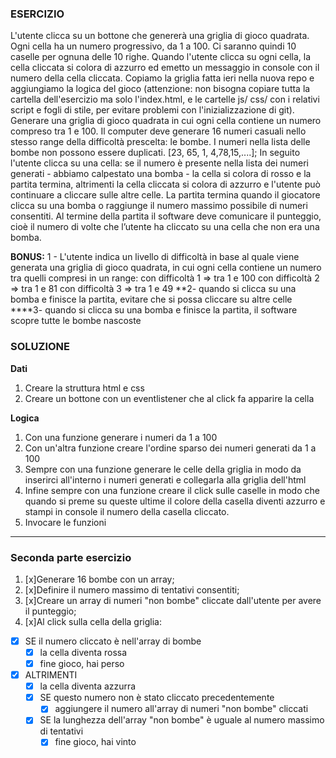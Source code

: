 ### ESERCIZIO
L'utente clicca su un bottone che genererà una griglia di gioco quadrata.
Ogni cella ha un numero progressivo, da 1 a 100.
Ci saranno quindi 10 caselle per ognuna delle 10 righe.
Quando l'utente clicca su ogni cella, la cella cliccata si colora di azzurro ed emetto un messaggio in console con il numero della cella cliccata.
Copiamo la griglia fatta ieri nella nuova repo e aggiungiamo la logica del gioco (attenzione: non bisogna copiare tutta la cartella dell'esercizio ma solo l'index.html, e le cartelle js/ css/ con i relativi script e fogli di stile, per evitare problemi con l'inizializzazione di git).
Generare una griglia di gioco quadrata in cui ogni cella contiene un numero compreso tra 1 e 100.
Il computer deve generare 16 numeri casuali nello stesso range della difficoltà prescelta: le bombe.
I numeri nella lista delle bombe non possono essere duplicati.
[23, 65, 1, 4,78,15,....];
In seguito l'utente clicca su una cella: se il numero è presente nella lista dei numeri generati - abbiamo calpestato una bomba - la cella si colora di rosso e la partita termina, altrimenti la cella cliccata si colora di azzurro e l'utente può continuare a cliccare sulle altre celle.
La partita termina quando il giocatore clicca su una bomba o raggiunge il numero massimo possibile di numeri consentiti.
Al termine della partita il software deve comunicare il punteggio, cioè il numero di volte che l’utente ha cliccato su una cella che non era una bomba.

**BONUS:**
1 - L'utente indica un livello di difficoltà in base al quale viene generata una griglia di gioco quadrata, in cui ogni cella contiene un numero tra quelli compresi in un range:
con difficoltà 1 => tra 1 e 100
con difficoltà 2 => tra 1 e 81
con difficoltà 3 => tra 1 e 49
**2- quando si clicca su una bomba e finisce la partita, evitare che si possa cliccare su altre celle
****3- quando si clicca su una bomba e finisce la partita, il software scopre tutte le bombe nascoste

### SOLUZIONE 

**Dati**
1. Creare la struttura html e css
2. Creare un bottone con un eventlistener che al click fa apparire la cella

**Logica**
1. Con una funzione generare i numeri da 1 a 100
2. Con un'altra funzione creare l'ordine sparso dei numeri generati da 1 a 100
3. Sempre con una funzione generare le celle della griglia in modo da inserirci all'interno i numeri generati e collegarla alla griglia dell'html
4. Infine sempre con una funzione creare il click sulle caselle in modo che quando si preme su queste ultime il colore della casella diventi azzurro e stampi in console il numero della casella cliccato.
5. Invocare le funzioni


*********
### Seconda parte esercizio

1. [x]Generare 16 bombe con un array;
2. [x]Definire il numero massimo di tentativi consentiti;
3. [x]Creare un array di numeri "non bombe" cliccate dall'utente per avere il punteggio;
4. [x]Al click sulla cella della griglia:
- [x] SE il numero cliccato è nell'array di bombe
    - [x] la cella diventa rossa
    - [x] fine gioco, hai perso
- [x] ALTRIMENTI 
    - [x] la cella diventa azzurra
    - [x] SE questo numero non è stato cliccato precedentemente 
        - [x] aggiungere il numero all'array di numeri "non bombe" cliccati
    - [x] SE la lunghezza dell'array "non bombe" è uguale al numero massimo di tentativi
        - [x] fine gioco, hai vinto
